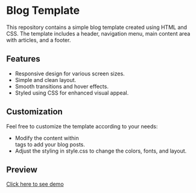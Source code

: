 # Blog Template

This repository contains a simple blog template created using HTML and CSS. The template includes a header, navigation menu, main content area with articles, and a footer.

## Features

- Responsive design for various screen sizes.
- Simple and clean layout.
- Smooth transitions and hover effects.
- Styled using CSS for enhanced visual appeal.

## Customization

Feel free to customize the template according to your needs:

- Modify the content within <article> tags to add your blog posts.
- Adjust the styling in style.css to change the colors, fonts, and layout.

## Preview
[Click here to see demo](http://127.0.0.1:5500/Blog/index.html)


